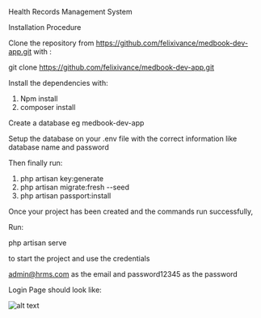 Health Records Management System

Installation Procedure

Clone the repository from https://github.com/felixivance/medbook-dev-app.git
 with :
 
 git clone https://github.com/felixivance/medbook-dev-app.git
 
 Install the dependencies with:
 
 1. Npm install
 2. composer install
 
 Create a database eg medbook-dev-app
 
 Setup the database on your .env file with the correct information like database name and password
 
 Then finally run:
  
  1. php artisan key:generate
  2. php artisan migrate:fresh --seed
  3. php artisan passport:install
  
  Once your project has been created and the commands run successfully,
  
  Run:
  
  php artisan serve 
  
  to start the project and use the credentials
  
  admin@hrms.com as the email and password12345 as the password
  
  Login Page should look like:
  
  ![alt text](https://github.com/felixivance/medbook-dev-app.git/blob/master/public/screenshorts/login.png?raw=true)

 
